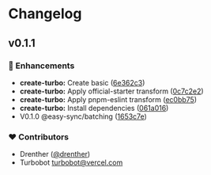# Changelog


## v0.1.1


### 🚀 Enhancements

- **create-turbo:** Create basic ([6e362c3](https://github.com/drenther/easy-sync/commit/6e362c3))
- **create-turbo:** Apply official-starter transform ([0c7c2e2](https://github.com/drenther/easy-sync/commit/0c7c2e2))
- **create-turbo:** Apply pnpm-eslint transform ([ec0bb75](https://github.com/drenther/easy-sync/commit/ec0bb75))
- **create-turbo:** Install dependencies ([061a016](https://github.com/drenther/easy-sync/commit/061a016))
- V0.1.0 @easy-sync/batching ([1653c7e](https://github.com/drenther/easy-sync/commit/1653c7e))

### ❤️ Contributors

- Drenther ([@drenther](https://github.com/drenther))
- Turbobot <turbobot@vercel.com>

